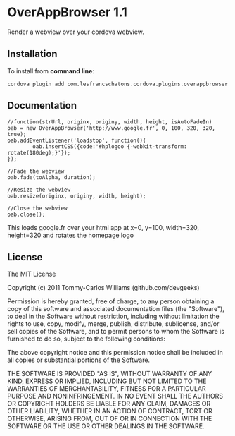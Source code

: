 OverAppBrowser 1.1
==================

Render a webview over your cordova webview.

Installation
------------

To install from **command line**:

    cordova plugin add com.lesfrancschatons.cordova.plugins.overappbrowser


Documentation
-------------

	//function(strUrl, originx, originy, width, height, isAutoFadeIn)
    oab = new OverAppBrowser('http://www.google.fr', 0, 100, 320, 320, true);
    oab.addEventListener('loadstop', function(){
			oab.insertCSS({code:'#hplogoo {-webkit-transform: rotate(180deg);}'});
    });

    //Fade the webview
    oab.fade(toAlpha, duration);

    //Resize the webview
    oab.resize(originx, originy, width, height);

    //Close the webview
    oab.close();


This loads google.fr over your html app at x=0, y=100, width=320, height=320 and rotates the homepage logo


## License

The MIT License

Copyright (c) 2011 Tommy-Carlos Williams (github.com/devgeeks)

Permission is hereby granted, free of charge, to any person obtaining a copy of this software and associated documentation files (the "Software"), to deal in the Software without restriction, including without limitation the rights to use, copy, modify, merge, publish, distribute, sublicense, and/or sell copies of the Software, and to permit persons to whom the Software is furnished to do so, subject to the following conditions:

The above copyright notice and this permission notice shall be included in all copies or substantial portions of the Software.

THE SOFTWARE IS PROVIDED "AS IS", WITHOUT WARRANTY OF ANY KIND, EXPRESS OR IMPLIED, INCLUDING BUT NOT LIMITED TO THE WARRANTIES OF MERCHANTABILITY, FITNESS FOR A PARTICULAR PURPOSE AND NONINFRINGEMENT. IN NO EVENT SHALL THE AUTHORS OR COPYRIGHT HOLDERS BE LIABLE FOR ANY CLAIM, DAMAGES OR OTHER LIABILITY, WHETHER IN AN ACTION OF CONTRACT, TORT OR OTHERWISE, ARISING FROM, OUT OF OR IN CONNECTION WITH THE SOFTWARE OR THE USE OR OTHER DEALINGS IN THE SOFTWARE.
